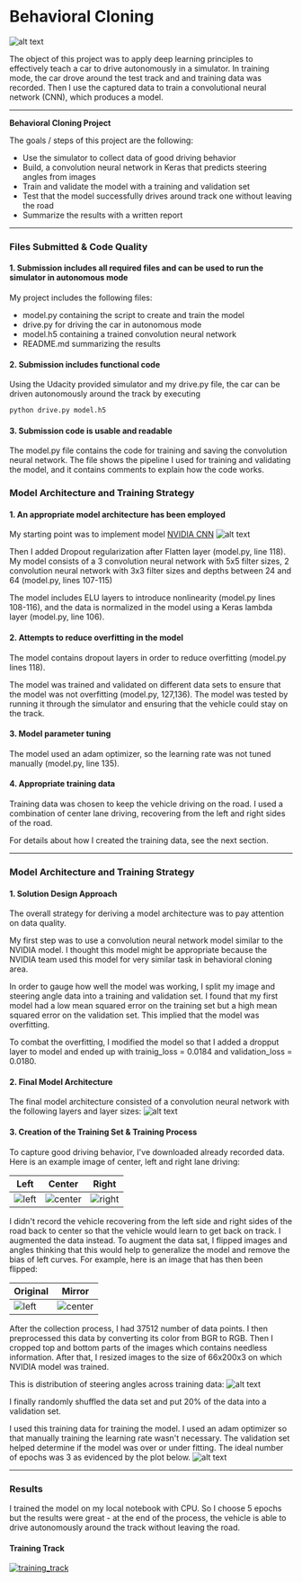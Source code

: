 # Behavioral Cloning

[//]: # (Image References)

[image1]: ./writeup_img/screenshot.png
[image2]: ./writeup_img/nvidia_cnn.png
[image3]: ./writeup_img/model_shapes.png
[image4]: ./writeup_img/center.png
[image5]: ./writeup_img/left.png
[image6]: ./writeup_img/right.png
[image7]: ./writeup_img/curve.png
[image8]: ./writeup_img/mirror.png
[image9]: ./writeup_img/loss_epochs.png
[image10]: ./writeup_img/hist.png

![alt text][image1]

The object of this project was to apply deep learning principles to effectively teach a car to drive autonomously in a simulator. In training mode, the car drove around the test track and and training data was recorded. Then I use the captured data to train a convolutional neural network (CNN), which produces a model.

---
**Behavioral Cloning Project**

The goals / steps of this project are the following:
* Use the simulator to collect data of good driving behavior
* Build, a convolution neural network in Keras that predicts steering angles from images
* Train and validate the model with a training and validation set
* Test that the model successfully drives around track one without leaving the road
* Summarize the results with a written report



---
### Files Submitted & Code Quality

#### 1. Submission includes all required files and can be used to run the simulator in autonomous mode

My project includes the following files:
* model.py containing the script to create and train the model
* drive.py for driving the car in autonomous mode
* model.h5 containing a trained convolution neural network 
* README.md summarizing the results

#### 2. Submission includes functional code
Using the Udacity provided simulator and my drive.py file, the car can be driven autonomously around the track by executing 
```sh
python drive.py model.h5
```

#### 3. Submission code is usable and readable

The model.py file contains the code for training and saving the convolution neural network. The file shows the pipeline I used for training and validating the model, and it contains comments to explain how the code works.

### Model Architecture and Training Strategy

#### 1. An appropriate model architecture has been employed

My starting point was to implement model [NVIDIA CNN](https://images.nvidia.com/content/tegra/automotive/images/2016/solutions/pdf/end-to-end-dl-using-px.pdf)
![alt text][image2]

Then I added Dropout regularization after Flatten layer (model.py, line 118).
My model consists of a 3 convolution neural network with 5x5 filter sizes, 2 convolution neural network with 3x3 filter sizes and depths between 24 and 64 (model.py, lines 107-115) 

The model includes ELU layers to introduce nonlinearity (model.py lines 108-116), and the data is normalized in the model using a Keras lambda layer (model.py, line 106). 

#### 2. Attempts to reduce overfitting in the model

The model contains dropout layers in order to reduce overfitting (model.py lines 118). 

The model was trained and validated on different data sets to ensure that the model was not overfitting (model.py, 127,136). The model was tested by running it through the simulator and ensuring that the vehicle could stay on the track.

#### 3. Model parameter tuning

The model used an adam optimizer, so the learning rate was not tuned manually (model.py, line 135).

#### 4. Appropriate training data

Training data was chosen to keep the vehicle driving on the road. I used a combination of center lane driving, recovering from the left and right sides of the road. 

For details about how I created the training data, see the next section. 

---
### Model Architecture and Training Strategy

#### 1. Solution Design Approach

The overall strategy for deriving a model architecture was to pay attention on data quality. 

My first step was to use a convolution neural network model similar to the NVIDIA model. I thought this model might be appropriate because the NVIDIA team used this model for very similar task in behavioral cloning area.

In order to gauge how well the model was working, I split my image and steering angle data into a training and validation set. I found that my first model had a low mean squared error on the training set but a high mean squared error on the validation set. This implied that the model was overfitting. 

To combat the overfitting, I modified the model so that I added a dropput layer to model and ended up with trainig_loss = 0.0184 and validation_loss = 0.0180.

#### 2. Final Model Architecture

The final model architecture consisted of a convolution neural network with the following layers and layer sizes:
![alt text][image3]

#### 3. Creation of the Training Set & Training Process

To capture good driving behavior, I've downloaded already recorded data. Here is an example image of center, left and right lane driving:

Left| Center | Right
----|--------|-------
![left](./writeup_img/left.png) | ![center](./writeup_img/center.png) | ![right](./writeup_img/right.png)

I didn't record the vehicle recovering from the left side and right sides of the road back to center so that the vehicle would learn to get back on track. I augmented the data instead. 
To augment the data sat, I flipped images and angles thinking that this would help to generalize the model and remove the bias of left curves. For example, here is an image that has then been flipped:

Original| Mirror | 
----|--------|
![left](./writeup_img/curve.png) | ![center](./writeup_img/mirror.png) | 


After the collection process, I had 37512 number of data points. I then preprocessed this data by converting its color from BGR to RGB. Then I cropped top and bottom parts of the images which contains needless information. After that, I resized images to the size of 66x200x3 on which NVIDIA model was trained.

This is distribution of steering angles across training data:
![alt text][image10]

I finally randomly shuffled the data set and put 20% of the data into a validation set. 

I used this training data for training the model. I used an adam optimizer so that manually training the learning rate wasn't necessary. The validation set helped determine if the model was over or under fitting. The ideal number of epochs was 3 as evidenced by the plot below.
![alt text][image9]

----
### Results
I trained the model on my local notebook with CPU. So I choose 5 epochs but the results were great - at the end of the process, the vehicle is able to drive autonomously around the track without leaving the road.

#### Training Track
[![training_track](https://img.youtube.com/watch?v=VOBAjDO9ChE/0.jpg)](https://www.youtube.com/watch?v=VOBAjDO9ChE)